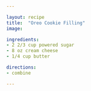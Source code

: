 ```yaml
---

layout: recipe
title:  "Oreo Cookie Filling"
image:

ingredients:
- 2 2/3 cup powered sugar
- 8 oz cream cheese
- 1/4 cup butter

directions:
- combine

---
```

